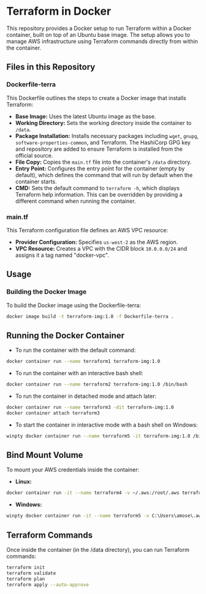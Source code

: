 # Terraform in Docker

This repository provides a Docker setup to run Terraform within a Docker container, built on top of an Ubuntu base image. The setup allows you to manage AWS infrastructure using Terraform commands directly from within the container.

## Files in this Repository

### Dockerfile-terra
This Dockerfile outlines the steps to create a Docker image that installs Terraform:

- **Base Image:** Uses the latest Ubuntu image as the base.
- **Working Directory:** Sets the working directory inside the container to `/data`.
- **Package Installation:** Installs necessary packages including `wget`, `gnupg`, `software-properties-common`, and Terraform. The HashiCorp GPG key and repository are added to ensure Terraform is installed from the official source.
- **File Copy:** Copies the `main.tf` file into the container's `/data` directory.
- **Entry Point:** Configures the entry point for the container (empty by default), which defines the command that will run by default when the container starts.
- **CMD:** Sets the default command to `terraform -h`, which displays Terraform help information. This can be overridden by providing a different command when running the container.

### main.tf
This Terraform configuration file defines an AWS VPC resource:

- **Provider Configuration:** Specifies `us-west-2` as the AWS region.
- **VPC Resource:** Creates a VPC with the CIDR block `10.0.0.0/24` and assigns it a tag named "docker-vpc".

## Usage

### Building the Docker Image
To build the Docker image using the Dockerfile-terra:

```bash
docker image build -t terraform-img:1.0 -f Dockerfile-terra .
```

## Running the Docker Container
- To run the container with the default command:
```bash
docker container run --name terraform1 terraform-img:1.0 
```

- To run the container with an interactive bash shell:
```bash
docker container run --name terraform2 terraform-img:1.0 /bin/bash 
```

- To run the container in detached mode and attach later:
```bash
docker container run --name terraform3 -dit terraform-img:1.0 
docker container attach terraform3
```

- To start the container in interactive mode with a bash shell on Windows:
```bash
winpty docker container run --name terraform5 -it terraform-img:1.0 /bin/bash
```

## Bind Mount Volume
To mount your AWS credentials inside the container:
- **Linux:**
```bash
docker container run -it --name terraform4 -v ~/.aws:/root/.aws terraform-img:1.0 /bin/bash
```

- **Windows:**
```bash
winpty docker container run -it --name terraform5 -v C:\Users\amose\.aws\:/root/.aws terraform-img:1.0 /bin/bash
```

## Terraform Commands
Once inside the container (in the /data directory), you can run Terraform commands:
```bash
terraform init
terraform validate
terraform plan
terraform apply --auto-approve
```


